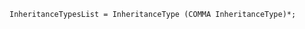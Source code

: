 <!-- This file is generated automatically by infrastructure scripts. Please don't edit by hand. -->

```{ .ebnf .slang-ebnf #InheritanceTypesList }
InheritanceTypesList = InheritanceType (COMMA InheritanceType)*;
```
